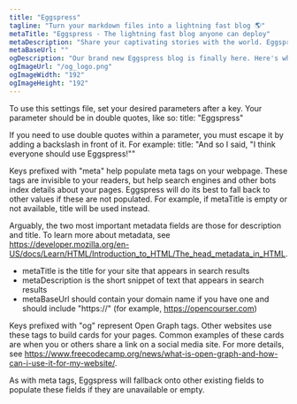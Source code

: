 ```yaml
---
title: "Eggspress"
tagline: "Turn your markdown files into a lightning fast blog 🌎"
metaTitle: "Eggspress - The lightning fast blog anyone can deploy"
metaDescription: "Share your captivating stories with the world. Eggspress turns your markdown files into an immersive reading experience. Discover the joy of seamless deployment and watch your words take flight!"
metaBaseUrl: ""
ogDescription: "Our brand new Eggspress blog is finally here. Here's what you need to know."
ogImageUrl: "/og_logo.png"
ogImageWidth: "192"
ogImageHeight: "192"
---
```


To use this settings file, set your desired parameters after a key. Your parameter should be in double quotes, like so:
title: "Eggspress"

If you need to use double quotes within a parameter, you must escape it by adding a backslash in front of it. For example:
title: "And so I said, \"I think everyone should use Eggspress!\""

Keys prefixed with "meta" help populate meta tags on your webpage. These tags are invisible to your readers, but help search engines and other bots index details about your pages. Eggspress will do its best to fall back to other values if these are not populated. For example, if metaTitle is empty or not available, title will be used instead.

Arguably, the two most important metadata fields are those for description and title. To learn more about metadata, see https://developer.mozilla.org/en-US/docs/Learn/HTML/Introduction_to_HTML/The_head_metadata_in_HTML.
- metaTitle is the title for your site that appears in search results
- metaDescription is the short snippet of text that appears in search results
- metaBaseUrl should contain your domain name if you have one and should include "https://" (for example, https://opencourser.com)

Keys prefixed with "og" represent Open Graph tags. Other websites use these tags to build cards for your pages. Common examples of these cards are when you or others share a link on a social media site. For more details, see https://www.freecodecamp.org/news/what-is-open-graph-and-how-can-i-use-it-for-my-website/.

As with meta tags, Eggspress will fallback onto other existing fields to populate these fields if they are unavailable or empty.